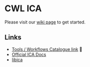 # CWL ICA <!-- omit in toc -->

Please visit our [wiki page][wiki-page] to get started.

## Links

* [Tools / Workflows Catalogue link][catalogue] :construction:
* [Official ICA Docs][ica-docs]
* [libica][libica]


[catalogue]: cwl-ica-catalogue.md
[ica-docs]: https://support-docs.illumina.com/SW/ICA/Content/SW/FrontPages/ICA.htm
[libica]: https://pypi.org/project/libica/
[wiki-page]: https://github.com/umccr/cwl-ica/wiki
